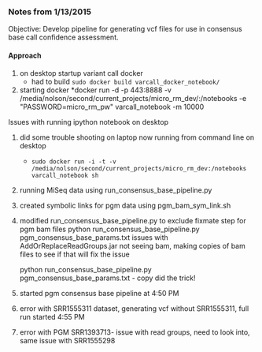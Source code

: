 ### Notes from 1/13/2015

Objective:
Develop pipeline for generating vcf files for use in consensus base call confidence assessment.

#### Approach
1. on desktop startup variant call docker
	* had to build `sudo docker build varcall_docker_notebook/`
2. starting docker 
	*docker run -d -p 443:8888 -v /media/nolson/second/current_projects/micro_rm_dev/:/notebooks -e "PASSWORD=micro_rm_pw" varcall_notebook -m 10000

Issues with running ipython notebook on desktop
1. did some trouble shooting on laptop now running from command line on desktop
	- `sudo docker run -i -t -v /media/nolson/second/current_projects/micro_rm_dev:/notebooks varcall_notebook sh`
2. running MiSeq data using run_consensus_base_pipeline.py
3. created symbolic links for pgm data using pgm_bam_sym_link.sh
4. modified run_consensus_base_pipeline.py to exclude fixmate step for pgm bam files
	python run_consensus_base_pipeline.py pgm_consensus_base_params.txt
	issues with AddOrReplaceReadGroups.jar not seeing bam, making copies of bam files to see if that will fix the issue

	python run_consensus_base_pipeline.py pgm_consensus_base_params.txt - copy did the trick!
5. started pgm consensus base pipeline at 4:50 PM
6. error with SRR1555311 dataset, generating vcf without SRR1555311, full run started 4:55 PM
7. error with PGM SRR1393713- issue with read groups, need to look into, same issue with SRR1555298


